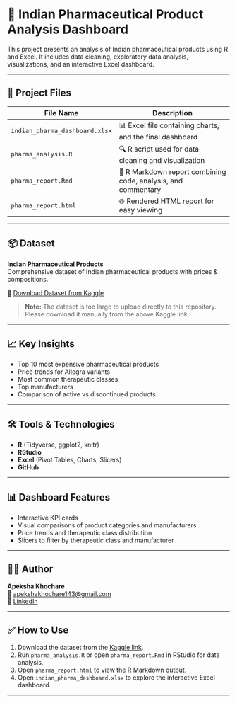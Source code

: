 # 💊 Indian Pharmaceutical Product Analysis Dashboard

This project presents an analysis of Indian pharmaceutical products using R and Excel. It includes data cleaning, exploratory data analysis, visualizations, and an interactive Excel dashboard.

---

## 📁 Project Files

| File Name                            | Description |
|-------------------------------------|-------------|
| `indian_pharma_dashboard.xlsx`      | 📊 Excel file containing charts, and the final dashboard |
| `pharma_analysis.R`                 | 🔍 R script used for data cleaning and visualization |
| `pharma_report.Rmd`                 | 📝 R Markdown report combining code, analysis, and commentary |
| `pharma_report.html`                | 🌐 Rendered HTML report for easy viewing |

---

## 📦 Dataset

**Indian Pharmaceutical Products**  
Comprehensive dataset of Indian pharmaceutical products with prices & compositions.  

🔗 [Download Dataset from Kaggle](https://www.kaggle.com/datasets/rishgeeky/indian-pharmaceutical-products)

> **Note:** The dataset is too large to upload directly to this repository. Please download it manually from the above Kaggle link.

---

## 📈 Key Insights

- Top 10 most expensive pharmaceutical products
- Price trends for Allegra variants
- Most common therapeutic classes
- Top manufacturers
- Comparison of active vs discontinued products

---

## 🛠 Tools & Technologies

- **R** (Tidyverse, ggplot2, knitr)
- **RStudio**
- **Excel** (Pivot Tables, Charts, Slicers)
- **GitHub**

---

## 📊 Dashboard Features

- Interactive KPI cards
- Visual comparisons of product categories and manufacturers
- Price trends and therapeutic class distribution
- Slicers to filter by therapeutic class and manufacturer

---

## 👩‍💻 Author

**Apeksha Khochare**  
📧 apekshakhochare143@gmail.com  
🔗 [LinkedIn](https://www.linkedin.com/in/apeksha-khochare-0341a1215)

---

## ✅ How to Use

1. Download the dataset from the [Kaggle link](https://www.kaggle.com/datasets/sahildutta/indian-pharmaceutical-products).
2. Run `pharma_analysis.R` or open `pharma_report.Rmd` in RStudio for data analysis.
3. Open `pharma_report.html` to view the R Markdown output.
4. Open `indian_pharma_dashboard.xlsx` to explore the interactive Excel dashboard.

---
